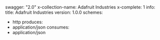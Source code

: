 swagger: "2.0"
x-collection-name: Adafruit Industries
x-complete: 1
info:
  title: Adafruit Industries
  version: 1.0.0
schemes:
- http
produces:
- application/json
consumes:
- application/json